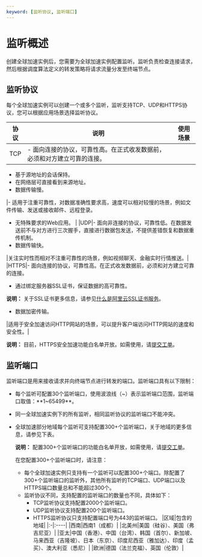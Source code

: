 ```yaml
---
keyword: [监听协议, 监听端口]
---
```


# 监听概述

创建全球加速实例后，您需要为全球加速实例配置监听。监听负责检查连接请求，然后根据调度算法定义的转发策略将请求流量分发至终端节点。

## 监听协议

每个全球加速实例可以创建一个或多个监听，监听支持TCP、UDP和HTTPS协议，您可以根据应用场景选择监听协议。

|协议|说明|使用场景|
|--|--|----|
|TCP|-   面向连接的协议，可靠性高。在正式收发数据前，必须和对方建立可靠的连接。
-   基于源地址的会话保持。
-   在网络层可直接看到来源地址。
-   数据传输慢。

|-   适用于注重可靠性，对数据准确性要求高，速度可以相对较慢的场景，例如文件传输、发送或接收邮件、远程登录。
-   无特殊要求的Web应用。 |
|UDP|-   面向非连接的协议，可靠性低。在数据发送前不与对方进行三次握手，直接进行数据包发送，不提供差错恢复和数据重传机制。
-   数据传输快。

|关注实时性而相对不注重可靠性的场景，例如视频聊天、金融实时行情推送。|
|HTTPS|-   面向连接的协议，可靠性高。在正式收发数据前，必须和对方建立可靠的连接。
-   通过绑定服务器SSL证书，保证数据的高可靠性。

**说明：** 关于SSL证书更多信息，请参见[什么是阿里云SSL证书服务](/intl.zh-CN/产品简介/什么是阿里云SSL证书.md)。

-   数据加密传输。

|适用于安全加速访问HTTP网站的场景，可以提升客户端访问HTTP网站的速度和安全性。|

**说明：** 目前，HTTPS安全加速功能白名单开放。如需使用，请[提交工单](https://workorder-intl.console.aliyun.com/?spm=5176.11182188.console-base-top.dworkorder.18ae4882n3v6ZW#/ticket/createIndex)。

## 监听端口

监听端口是用来接收请求并向终端节点进行转发的端口。监听端口具有以下限制：

-   每个监听可配置30个监听端口，使用波浪线（~）表示监听端口范围，监听端口取值：**1~65499**。
-   同一全球加速实例下的所有监听，相同监听协议的监听端口不能冲突。
-   全球加速部分地域每个监听可支持配置300+个监听端口，关于地域的更多信息，请参见下表。

    **说明：** 配置300+个监听端口的功能白名单开放，如需使用，请[提交工单](https://workorder-intl.console.aliyun.com/?spm=5176.11182188.console-base-top.dworkorder.18ae4882n3v6ZW#/ticket/createIndex)。

    在您配置300+个监听端口时，请注意：

    -   每个全球加速实例只支持有一个监听可以配置300+个端口。除配置了300+个监听端口的监听外，其他所有监听的TCP端口、UDP端口以及HTTPS端口数量总和不能超过300个。
    -   监听协议不同，支持配置的监听端口的数量也不同，具体如下：
        -   TCP监听协议支持配置2000个监听端口。
        -   UDP监听协议支持配置200个监听端口。
        -   HTTPS监听协议只支持配置端口号为443的监听端口。
    |区域|包含的地域|
    |:-|:----|
    |西南|西南1（成都）|
    |北美州|美国（硅谷）、美国（弗吉尼亚）|
    |亚太|中国（香港）、中国（台湾）、韩国（首尔）、新加坡、马来西亚（吉隆坡）、日本（东京）、印度尼西亚（雅加达）、印度（孟买）、澳大利亚（悉尼）|
    |欧洲|德国（法兰克福）、英国（伦敦）|


